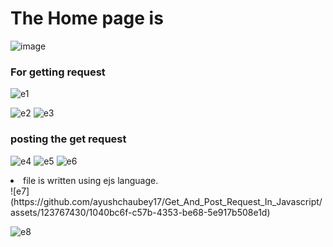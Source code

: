 <h1>The Home page is </h1>

![image](https://github.com/ayushchaubey17/Get_And_Post_Request_In_Javascript/assets/123767430/07e43ce8-917f-4119-ae7d-3227e916ed30)



<h3>For getting request</h3>

![e1](https://github.com/ayushchaubey17/Get_And_Post_Request_In_Javascript/assets/123767430/a83aca03-0024-494f-80df-0bc48938dadc)

![e2](https://github.com/ayushchaubey17/Get_And_Post_Request_In_Javascript/assets/123767430/261886ab-ad83-4179-8fb9-95f7a68f1002)
![e3](https://github.com/ayushchaubey17/Get_And_Post_Request_In_Javascript/assets/123767430/db57f947-9df9-4ca6-819c-335c9d61450c)


<h3>posting the get request</h3>

![e4](https://github.com/ayushchaubey17/Get_And_Post_Request_In_Javascript/assets/123767430/41e95401-b9ab-4807-8911-9df459eb9b97)
![e5](https://github.com/ayushchaubey17/Get_And_Post_Request_In_Javascript/assets/123767430/a3944634-970a-43a6-acb6-66eb88e134d9)
![e6](https://github.com/ayushchaubey17/Get_And_Post_Request_In_Javascript/assets/123767430/de505ee3-2898-449d-a2d1-b62f538b7091)



<li>file is written using ejs language. </li>
![e7](https://github.com/ayushchaubey17/Get_And_Post_Request_In_Javascript/assets/123767430/1040bc6f-c57b-4353-be68-5e917b508e1d)

![e8](https://github.com/ayushchaubey17/Get_And_Post_Request_In_Javascript/assets/123767430/098d378f-73f2-4933-979d-1564cd9c3b57)

